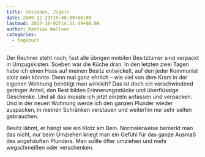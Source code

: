 ```yaml
---
title: Umziehen, Zügeln
date: 2009-12-29T15:48:09+00:00
lastmod: 2017-10-02T14:51:49+00:00
author: Mathias Wellner
categories:
  - tagebuch
---
```

Der Rechner steht noch, fast alle übrigen mobilen Besitztümer sind verpackt in Umzugskisten. Soeben war die Küche dran. In den letzten zwei Tagen habe ich einen Hass auf meinen Besitz entwickelt, auf den jeder Kommunist stolz sein könnte. Denn mal ganz ehrlich &ndash; wie viel von dem Kram in der eigenen Wohnung benötigt man wirklich? Das ist doch ein verschwindend geringer Anteil, den Rest bilden Erinnerungsstücke und überflüssige Geschenke. Und all das musste ich jetzt einzeln anfassen und verpacken. Und in der neuen Wohnung werde ich den ganzen Plunder wieder auspacken, in meinen Schränken verstauen und weiterhin nur sehr selten gebrauchen. 

Besitz lähmt, er hängt wie ein Klotz am Bein. Normalerweise bemerkt man das nicht, nur beim Umziehen kriegt man ein Gefühl für das ganze Ausmaß des angehäuften Plunders. Man sollte öfter umziehen und mehr wegschmeißen oder verschenken.